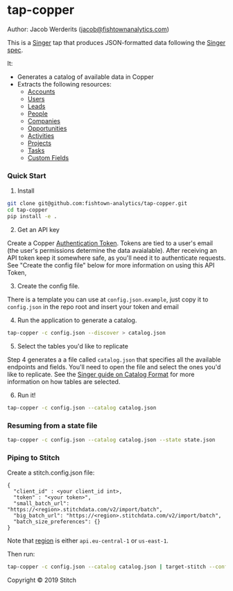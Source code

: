 # tap-copper

Author: Jacob Werderits (jacob@fishtownanalytics.com)

This is a [Singer](http://singer.io) tap that produces JSON-formatted data following the [Singer spec](https://github.com/singer-io/getting-started/blob/master/SPEC.md).

It:
- Generates a catalog of available data in Copper
- Extracts the following resources:
  - [Accounts](https://developer.copper.com/account-and-users/fetch-account-details.html)
  - [Users](https://developer.copper.com/account-and-users/list-users.html)
  - [Leads](https://developer.copper.com/leads/list-leads-search.html)
  - [People](https://developer.copper.com/people/list-people-search.html)
  - [Companies](https://developer.copper.com/companies/list-companies-search.html)
  - [Opportunities](https://developer.copper.com/opportunities/list-opportunities-search.html)
  - [Activities](https://developer.copper.com/activities/list-activities-search.html)
  - [Projects](https://developer.copper.com/projects/list-projects-search.html)
  - [Tasks](https://developer.copper.com/tasks/list-tasks-search.html)
  - [Custom Fields](https://developer.copper.com/custom-fields/general/list-custom-field-definitions.html)

### Quick Start

1. Install

```bash
git clone git@github.com:fishtown-analytics/tap-copper.git
cd tap-copper
pip install -e .
```

2. Get an API key

Create a Copper [Authentication Token](https://developer.copper.com/?version=latest#authentication). Tokens are tied to a user's email (the user's permissions determine the data avaialable). After receiving an API token keep it somewhere safe, as you'll need it to authenticate requests. See "Create the config file" below for more information on using this API Token,

3. Create the config file.

There is a template you can use at `config.json.example`, just copy it to `config.json` in the repo root and insert your token and email

4. Run the application to generate a catalog.

```bash
tap-copper -c config.json --discover > catalog.json
```

5. Select the tables you'd like to replicate

Step 4 generates a a file called `catalog.json` that specifies all the available endpoints and fields. You'll need to open the file and select the ones you'd like to replicate. See the [Singer guide on Catalog Format](https://github.com/singer-io/getting-started/blob/c3de2a10e10164689ddd6f24fee7289184682c1f/BEST_PRACTICES.md#catalog-format) for more information on how tables are selected.

6. Run it!

```bash
tap-copper -c config.json --catalog catalog.json
```

### Resuming from a state file

```bash
tap-copper -c config.json --catalog catalog.json --state state.json
```

### Piping to Stitch

Create a stitch.config.json file:
```
{
  "client_id" : <your client_id int>,
  "token" : "<your token>",
  "small_batch_url": "https://<region>.stitchdata.com/v2/import/batch",
  "big_batch_url": "https://<region>.stitchdata.com/v2/import/batch",
  "batch_size_preferences": {}
}
```
Note that [region](https://www.stitchdata.com/docs/account-security/supported-data-pipeline-regions) is either `api.eu-central-1` or `us-east-1`.

Then run:
```bash
tap-copper -c config.json --catalog catalog.json | target-stitch --config stitch.config.json
```

Copyright &copy; 2019 Stitch
